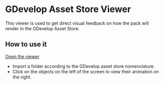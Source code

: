 # GDevelop Asset Store Viewer


 This viewer is used to get direct visual feedback on how the pack will render in the GDevelop Asset Store.

## How to use it

[Open the viewer](https://witly.fr/assets/filesystem/)

- Import a folder according to the GDevelop asset store nomenclature.
- Click on the objects on the left of the screen to view their animation on the right.


